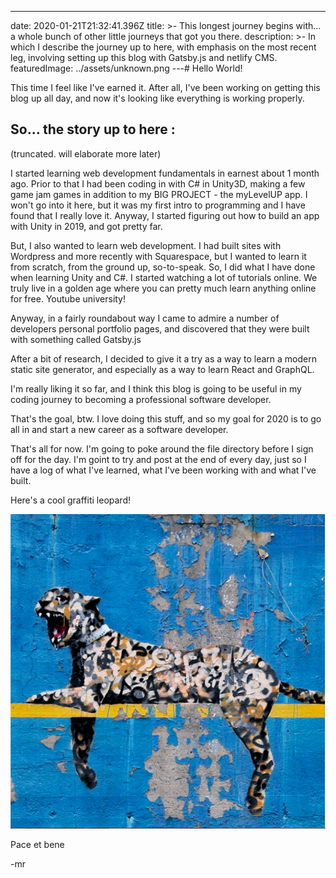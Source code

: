---

date: 2020-01-21T21:32:41.396Z
title: >-
This longest journey begins with... a whole bunch of other little journeys
that got you there.
description: >-
In which I describe the journey up to here, with emphasis on the most recent
leg, involving setting up this blog with Gatsby.js and netlify CMS.
featuredImage: ../assets/unknown.png
---# Hello World!

This time I feel like I've earned it. After all, I've been working on getting this blog up all day, and now it's looking like everything is working properly.

## So... the story up to here :

(truncated. will elaborate more later)

I started learning web development fundamentals in earnest about 1 month ago. Prior to that I had been coding in with C# in Unity3D, making a few game jam games in addition to my BIG PROJECT - the myLevelUP app. I won't go into it here, but it was my first intro to programming and I have found that I really love it. Anyway, I started figuring out how to build an app with Unity in 2019, and got pretty far.

But, I also wanted to learn web development. I had built sites with Wordpress and more recently with Squarespace, but I wanted to learn it from scratch, from the ground up, so-to-speak. So, I did what I have done when learning Unity and C#. I started watching a lot of tutorials online. We truly live in a golden age where you can pretty much learn anything online for free. Youtube university!

Anyway, in a fairly roundabout way I came to admire a number of developers personal portfolio pages, and discovered that they were built with something called Gatsby.js

After a bit of research, I decided to give it a try as a way to learn a modern static site generator, and especially as a way to learn React and GraphQL.

I'm really liking it so far, and I think this blog is going to be useful in my coding journey to becoming a professional software developer.

That's the goal, btw. I love doing this stuff, and so my goal for 2020 is to go all in and start a new career as a software developer.

That's all for now. I'm going to poke around the file directory before I sign off for the day. I'm goint to try and post at the end of every day, just so I have a log of what I've learned, what I've been working with and what I've built.

Here's a cool graffiti leopard!

![graffiti-leopard](../assets/lazyninjacat_avatar.png "banksy-cat")

Pace et bene

\-mr
